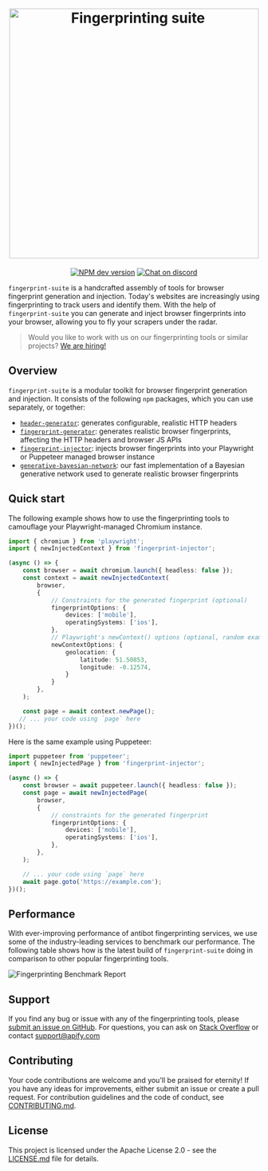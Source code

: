 <h1 align="center">
    <a href="https://github.com/apify/fingerprint-suite/">
        <picture>
          <source media="(prefers-color-scheme: dark)" srcset="https://raw.githubusercontent.com/apify/fingerprint-suite/master/static/logo_big_light.svg">
          <img alt="Fingerprinting suite" src="https://raw.githubusercontent.com/apify/fingerprint-suite/master/static/logo_big_dark.svg" width="500">
        </picture>
    </a>
    <br>
</h1>

<p align=center>
    <a href="https://www.npmjs.com/package/fingerprint-injector" rel="nofollow"><img src="https://img.shields.io/npm/v/fingerprint-injector/latest.svg" alt="NPM dev version" data-canonical-src="https://img.shields.io/npm/v/fingerprint-injector/next.svg" style="max-width: 100%;"></a>
    <a href="https://discord.gg/jyEM2PRvMU" rel="nofollow"><img src="https://img.shields.io/discord/801163717915574323?label=discord" alt="Chat on discord" data-canonical-src="https://img.shields.io/discord/801163717915574323?label=discord" style="max-width: 100%;"></a>
</p>

`fingerprint-suite` is a handcrafted assembly of tools for browser fingerprint generation and injection.
Today's websites are increasingly using fingerprinting to track users and identify them.
With the help of `fingerprint-suite` you can generate and inject browser fingerprints into your browser, allowing you to fly your scrapers under the radar.

> Would you like to work with us on our fingerprinting tools or similar projects? [We are hiring!](https://apify.com/jobs#senior-node.js-engineer)

## Overview

`fingerprint-suite` is a modular toolkit for browser fingerprint generation and injection. It consists of the following `npm` packages, which you can use separately, or together:

- [`header-generator`](https://www.npmjs.com/package/header-generator): generates configurable, realistic HTTP headers
- [`fingerprint-generator`](https://www.npmjs.com/package/fingerprint-generator): generates realistic browser fingerprints, affecting the HTTP headers and browser JS APIs 
- [`fingerprint-injector`](https://www.npmjs.com/package/fingerprint-injector): injects browser fingerprints into your Playwright or Puppeteer managed browser instance
- [`generative-bayesian-network`](https://www.npmjs.com/package/generative-bayesian-network): our fast implementation of a Bayesian generative network used to generate realistic browser fingerprints

## Quick start

The following example shows how to use the fingerprinting tools to camouflage your Playwright-managed Chromium instance.

```typescript
import { chromium } from 'playwright';
import { newInjectedContext } from 'fingerprint-injector';

(async () => {
    const browser = await chromium.launch({ headless: false });
    const context = await newInjectedContext(
        browser,
        {
            // Constraints for the generated fingerprint (optional)
            fingerprintOptions: {
                devices: ['mobile'],
                operatingSystems: ['ios'],
            },
            // Playwright's newContext() options (optional, random example for illustration)
            newContextOptions: {
                geolocation: {
                    latitude: 51.50853,
                    longitude: -0.12574,
                }
            }
        },
    );

    const page = await context.newPage();
   // ... your code using `page` here
})();
```

Here is the same example using Puppeteer:

```typescript
import puppeteer from 'puppeteer';
import { newInjectedPage } from 'fingerprint-injector';

(async () => {
    const browser = await puppeteer.launch({ headless: false });
    const page = await newInjectedPage(
        browser,
        {
            // constraints for the generated fingerprint
            fingerprintOptions: {
                devices: ['mobile'],
                operatingSystems: ['ios'],
            },
        },
    );

    // ... your code using `page` here
    await page.goto('https://example.com');
})();
```

## Performance
With ever-improving performance of antibot fingerprinting services, we use some of the industry-leading services to benchmark our performance.
The following table shows how is the latest build of `fingerprint-suite` doing in comparison to other popular fingerprinting tools.

![Fingerprinting Benchmark Report](https://raw.githubusercontent.com/apify/fingerprint-suite/master/test/antibot-services/live-testing/report.png)

## Support

If you find any bug or issue with any of the fingerprinting tools, please [submit an issue on GitHub](https://github.com/apify/fingerprint-suite/issues).
For questions, you can ask on [Stack Overflow](https://stackoverflow.com/questions/tagged/apify) or contact support@apify.com

## Contributing

Your code contributions are welcome and you'll be praised for eternity!
If you have any ideas for improvements, either submit an issue or create a pull request.
For contribution guidelines and the code of conduct,
see [CONTRIBUTING.md](https://github.com/apify/fingerprint-suite/blob/master/CONTRIBUTING.md).

## License

This project is licensed under the Apache License 2.0 -
see the [LICENSE.md](https://github.com/apify/fingerprint-suite/blob/master/LICENSE.md) file for details.


